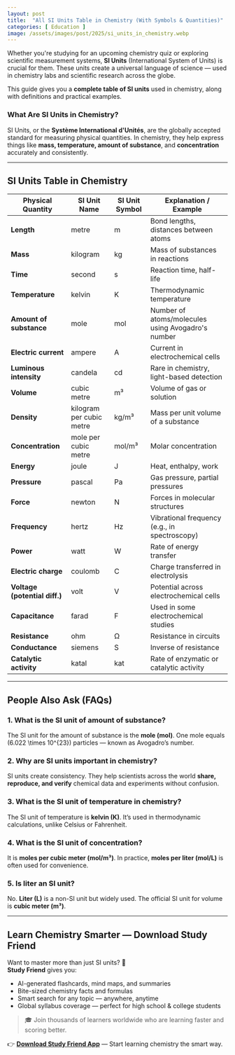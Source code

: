 ```yaml
---
layout: post
title:  "All SI Units Table in Chemistry (With Symbols & Quantities)"
categories: [ Education ]
image: /assets/images/post/2025/si_units_in_chemistry.webp
---
```


<!-- ---
layout: post
title : "All SI Units Table in Chemistry (With Symbols & Quantities)"
image : "/assets/images/post/2025/si_units_in_chemistry.webp"
author : "BitCraft Production"
date: 2025-04-08 09:36:50 +0600
description : "The International System of Units (SI Units) is the modern form of the metric system and is used worldwide in science, engineering, and everyday measurements."
tags : ["Education"]
--- -->




Whether you're studying for an upcoming chemistry quiz or exploring scientific measurement systems, **SI Units** (International System of Units) is crucial for them. These units create a universal language of science — used in chemistry labs and scientific research across the globe.

This guide gives you a **complete table of SI units** used in chemistry, along with definitions and practical examples.


### What Are SI Units in Chemistry?

SI Units, or the **Système International d'Unités**, are the globally accepted standard for measuring physical quantities. In chemistry, they help express things like **mass, temperature, amount of substance**, and **concentration** accurately and consistently.

---

## SI Units Table in Chemistry


| **Physical Quantity**          | **SI Unit Name**         | **SI Unit Symbol** | **Explanation / Example**                           |
|-------------------------------|--------------------------|--------------------|-----------------------------------------------------|
| **Length**                    | metre                    | m                  | Bond lengths, distances between atoms               |
| **Mass**                      | kilogram                 | kg                 | Mass of substances in reactions                     |
| **Time**                      | second                   | s                  | Reaction time, half-life                            |
| **Temperature**               | kelvin                   | K                  | Thermodynamic temperature                           |
| **Amount of substance**       | mole                     | mol                | Number of atoms/molecules using Avogadro's number   |
| **Electric current**          | ampere                   | A                  | Current in electrochemical cells                    |
| **Luminous intensity**        | candela                  | cd                 | Rare in chemistry, light-based detection            |
| **Volume**                    | cubic metre              | m³                 | Volume of gas or solution                           |
| **Density**                   | kilogram per cubic metre | kg/m³              | Mass per unit volume of a substance                 |
| **Concentration**             | mole per cubic metre     | mol/m³             | Molar concentration                                 |
| **Energy**                    | joule                    | J                  | Heat, enthalpy, work                                |
| **Pressure**                  | pascal                   | Pa                 | Gas pressure, partial pressures                     |
| **Force**                     | newton                   | N                  | Forces in molecular structures                      |
| **Frequency**                 | hertz                    | Hz                 | Vibrational frequency (e.g., in spectroscopy)       |
| **Power**                     | watt                     | W                  | Rate of energy transfer                             |
| **Electric charge**           | coulomb                  | C                  | Charge transferred in electrolysis                  |
| **Voltage (potential diff.)** | volt                     | V                  | Potential across electrochemical cells              |
| **Capacitance**               | farad                    | F                  | Used in some electrochemical studies                |
| **Resistance**                | ohm                      | Ω                  | Resistance in circuits                              |
| **Conductance**               | siemens                  | S                  | Inverse of resistance                               |
| **Catalytic activity**        | katal                    | kat                | Rate of enzymatic or catalytic activity             |

---



## People Also Ask (FAQs)

### 1. **What is the SI unit of amount of substance?**  
The SI unit for the amount of substance is the **mole (mol)**. One mole equals \(6.022 \times 10^{23}\) particles — known as Avogadro’s number.

### 2. **Why are SI units important in chemistry?**  
SI units create consistency. They help scientists across the world **share, reproduce, and verify** chemical data and experiments without confusion.

### 3. **What is the SI unit of temperature in chemistry?**  
The SI unit of temperature is **kelvin (K)**. It’s used in thermodynamic calculations, unlike Celsius or Fahrenheit.

### 4. **What is the SI unit of concentration?**  
It is **moles per cubic meter (mol/m³)**. In practice, **moles per liter (mol/L)** is often used for convenience.

### 5. **Is liter an SI unit?**  
No. **Liter (L)** is a non-SI unit but widely used. The official SI unit for volume is **cubic meter (m³)**.

---

## Learn Chemistry Smarter — Download Study Friend

Want to master more than just SI units? 🔬  
**Study Friend** gives you:

- AI-generated flashcards, mind maps, and summaries  
- Bite-sized chemistry facts and formulas  
- Smart search for any topic — anywhere, anytime  
- Global syllabus coverage — perfect for high school & college students

> 🎓 Join thousands of learners worldwide who are learning faster and scoring better.

👉 [**Download Study Friend App**](https://play.google.com/store/apps/details?id=com.studyfriend.mobile) — Start learning chemistry the smart way.